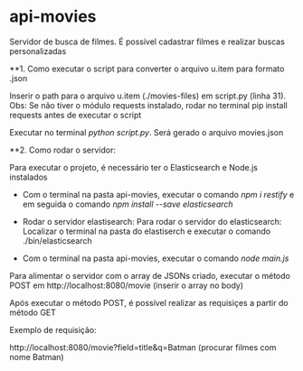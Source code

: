 # api-movies


Servidor de busca de filmes. É possível cadastrar filmes e realizar buscas personalizadas

**1. Como executar o script para converter o arquivo u.item para formato .json

Inserir o path para o arquivo u.item (./movies-files) em script.py (linha 31). 
Obs: Se não tiver o módulo requests instalado, rodar no terminal pip install requests antes de executar o script

Executar no terminal *python script.py*. Será gerado o arquivo movies.json

**2. Como rodar o servidor:

Para executar o projeto, é necessário ter o Elasticsearch e Node.js instalados

* Com o terminal na pasta api-movies, executar o comando *npm i restify* e em seguida o comando *npm install --save elasticsearch*

* Rodar o servidor elastisearch: 
Para rodar o servidor do elasticsearch: Localizar o terminal na pasta do elastiserch e executar o comando ./bin/elasticsearch

* Com o terminal na pasta api-movies, executar o comando *node main.js*

Para alimentar o servidor com o array de JSONs criado, executar o método POST em http://localhost:8080/movie (inserir o array no body)

Após executar o método POST, é possível realizar as requisiçes a partir do método GET

Exemplo de requisição:

http://localhost:8080/movie?field=title&q=Batman (procurar filmes com nome Batman)

